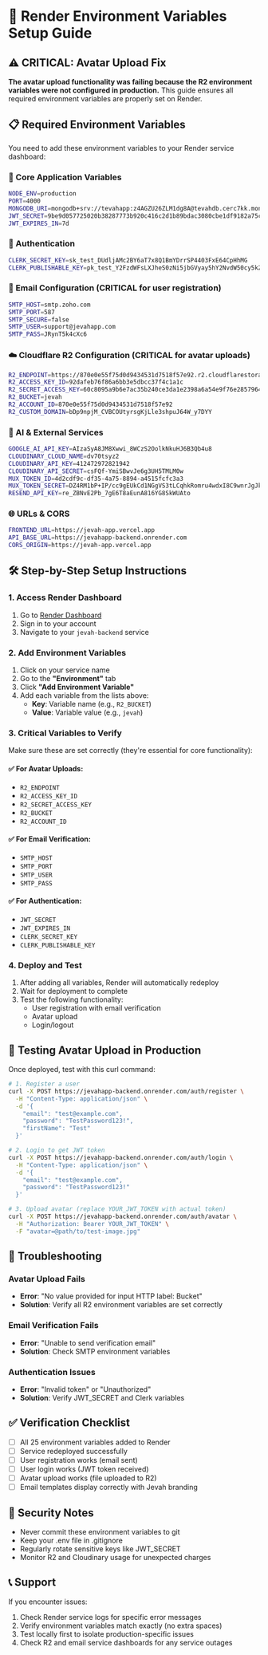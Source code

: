 # 🚀 Render Environment Variables Setup Guide

## ⚠️ CRITICAL: Avatar Upload Fix

**The avatar upload functionality was failing because the R2 environment variables were not configured in production.** This guide ensures all required environment variables are properly set on Render.

## 📋 Required Environment Variables

You need to add these environment variables to your Render service dashboard:

### 🔐 Core Application Variables

```bash
NODE_ENV=production
PORT=4000
MONGODB_URI=mongodb+srv://tevahapp:z4AGZU26ZLM1dg8A@tevahdb.cerc7kk.mongodb.net/tevahdb
JWT_SECRET=9be9d057725020b38287773b920c416c2d1b89bdac3080cbe1df9182a75cef5f66e715ebf744d4c1086b364648309d0a9e4c571ba5851100152627d97a8a8adc
JWT_EXPIRES_IN=7d
```

### 🔑 Authentication

```bash
CLERK_SECRET_KEY=sk_test_DUdljAMc2BY6aT7x8Q1BmYDrrSP4403FxE64CpHhMG
CLERK_PUBLISHABLE_KEY=pk_test_Y2FzdWFsLXJheS0zNi5jbGVyay5hY2NvdW50cy5kZXYk
```

### 📧 Email Configuration (CRITICAL for user registration)

```bash
SMTP_HOST=smtp.zoho.com
SMTP_PORT=587
SMTP_SECURE=false
SMTP_USER=support@jevahapp.com
SMTP_PASS=JRynT5k4cXc6
```

### ☁️ Cloudflare R2 Configuration (CRITICAL for avatar uploads)

```bash
R2_ENDPOINT=https://870e0e55f75d0d9434531d7518f57e92.r2.cloudflarestorage.com/jevah
R2_ACCESS_KEY_ID=92dafeb76f86a6bb3e5dbcc37f4c1a1c
R2_SECRET_ACCESS_KEY=60c8095a9b6e7ac35b240ce3da1e2398a6a54e9f76e285796441abc10d87e857
R2_BUCKET=jevah
R2_ACCOUNT_ID=870e0e55f75d0d9434531d7518f57e92
R2_CUSTOM_DOMAIN=bDp9npjM_CVBCOUtyrsgKjLle3shpuJ64W_y7DYY
```

### 🤖 AI & External Services

```bash
GOOGLE_AI_API_KEY=AIzaSyA8JM8Xwwi_8WCzS2OolkNkuHJ6B3Qb4u8
CLOUDINARY_CLOUD_NAME=dv70tsyz2
CLOUDINARY_API_KEY=412472972821942
CLOUDINARY_API_SECRET=csFQf-YmiSBwvJe6g3UH5TMLM0w
MUX_TOKEN_ID=4d2cdf9c-df35-4a75-8894-a4515fcfc3a3
MUX_TOKEN_SECRET=DZ4RM1bP+IP/cc9gEUkCd1NGgVS3tLCqhkRomru4wdxI8C9wnrJgJk3zKqPqURvcGm1BgUg8FwQ
RESEND_API_KEY=re_ZBNvE2Pb_7gE6T8aEunA816YG8SkWUAto
```

### 🌐 URLs & CORS

```bash
FRONTEND_URL=https://jevah-app.vercel.app
API_BASE_URL=https://jevahapp-backend.onrender.com
CORS_ORIGIN=https://jevah-app.vercel.app
```

## 🛠️ Step-by-Step Setup Instructions

### 1. Access Render Dashboard

1. Go to [Render Dashboard](https://dashboard.render.com/)
2. Sign in to your account
3. Navigate to your `jevah-backend` service

### 2. Add Environment Variables

1. Click on your service name
2. Go to the **"Environment"** tab
3. Click **"Add Environment Variable"**
4. Add each variable from the lists above:
   - **Key**: Variable name (e.g., `R2_BUCKET`)
   - **Value**: Variable value (e.g., `jevah`)

### 3. Critical Variables to Verify

Make sure these are set correctly (they're essential for core functionality):

#### ✅ For Avatar Uploads:

- `R2_ENDPOINT`
- `R2_ACCESS_KEY_ID`
- `R2_SECRET_ACCESS_KEY`
- `R2_BUCKET`
- `R2_ACCOUNT_ID`

#### ✅ For Email Verification:

- `SMTP_HOST`
- `SMTP_PORT`
- `SMTP_USER`
- `SMTP_PASS`

#### ✅ For Authentication:

- `JWT_SECRET`
- `JWT_EXPIRES_IN`
- `CLERK_SECRET_KEY`
- `CLERK_PUBLISHABLE_KEY`

### 4. Deploy and Test

1. After adding all variables, Render will automatically redeploy
2. Wait for deployment to complete
3. Test the following functionality:
   - User registration with email verification
   - Avatar upload
   - Login/logout

## 🧪 Testing Avatar Upload in Production

Once deployed, test with this curl command:

```bash
# 1. Register a user
curl -X POST https://jevahapp-backend.onrender.com/auth/register \
  -H "Content-Type: application/json" \
  -d '{
    "email": "test@example.com",
    "password": "TestPassword123!",
    "firstName": "Test"
  }'

# 2. Login to get JWT token
curl -X POST https://jevahapp-backend.onrender.com/auth/login \
  -H "Content-Type: application/json" \
  -d '{
    "email": "test@example.com",
    "password": "TestPassword123!"
  }'

# 3. Upload avatar (replace YOUR_JWT_TOKEN with actual token)
curl -X POST https://jevahapp-backend.onrender.com/auth/avatar \
  -H "Authorization: Bearer YOUR_JWT_TOKEN" \
  -F "avatar=@path/to/test-image.jpg"
```

## 🔧 Troubleshooting

### Avatar Upload Fails

- **Error**: "No value provided for input HTTP label: Bucket"
- **Solution**: Verify all R2 environment variables are set correctly

### Email Verification Fails

- **Error**: "Unable to send verification email"
- **Solution**: Check SMTP environment variables

### Authentication Issues

- **Error**: "Invalid token" or "Unauthorized"
- **Solution**: Verify JWT_SECRET and Clerk variables

## ✅ Verification Checklist

- [ ] All 25 environment variables added to Render
- [ ] Service redeployed successfully
- [ ] User registration works (email sent)
- [ ] User login works (JWT token received)
- [ ] Avatar upload works (file uploaded to R2)
- [ ] Email templates display correctly with Jevah branding

## 🚨 Security Notes

- Never commit these environment variables to git
- Keep your .env file in .gitignore
- Regularly rotate sensitive keys like JWT_SECRET
- Monitor R2 and Cloudinary usage for unexpected charges

## 📞 Support

If you encounter issues:

1. Check Render service logs for specific error messages
2. Verify environment variables match exactly (no extra spaces)
3. Test locally first to isolate production-specific issues
4. Check R2 and email service dashboards for any service outages
